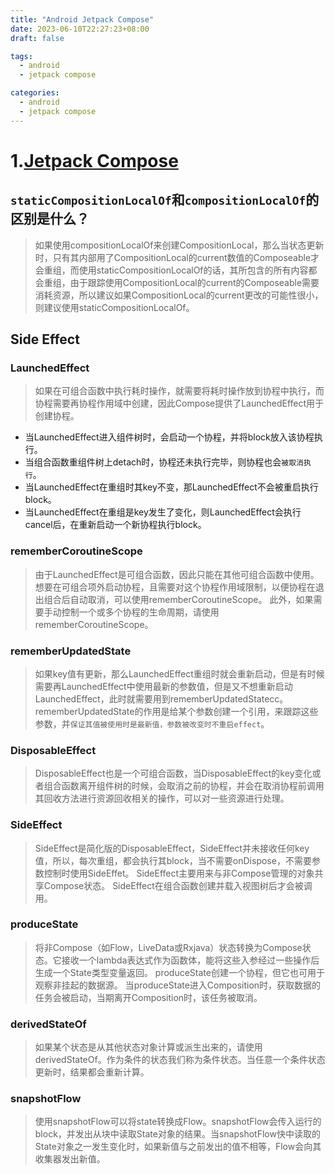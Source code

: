 ```yaml
---
title: "Android Jetpack Compose"
date: 2023-06-10T22:27:23+08:00
draft: false

tags: 
  - android
  - jetpack compose

categories:
  - android 
  - jetpack compose
---
```


# 1.[Jetpack Compose](https://developer.android.com/jetpack/compose/documentation?hl=zh-cn)

## `staticCompositionLocalOf`和`compositionLocalOf`的区别是什么？
>如果使用compositionLocalOf来创建CompositionLocal，那么当状态更新时，只有其内部用了CompositionLocal的current数值的Composeable才会重组，而使用staticCompositionLocalOf的话，其所包含的所有内容都会重组，由于跟踪使用CompositionLocal的current的Composeable需要消耗资源，所以建议如果CompositionLocal的current更改的可能性很小，则建议使用staticCompositionLocalOf。

## Side Effect

### LaunchedEffect
>如果在可组合函数中执行耗时操作，就需要将耗时操作放到协程中执行，而协程需要再协程作用域中创建，因此Compose提供了LaunchedEffect用于创建协程。
- 当LaunchedEffect进入组件树时，会启动一个协程，并将block放入该协程执行。
- 当组合函数重组件树上detach时，协程还未执行完毕，则协程也会`被取消执行`。
- 当LaunchedEffect在重组时其key不变，那LaunchedEffect不会被重启执行block。
- 当LaunchedEffect在重组是key发生了变化，则LaunchedEffect会执行cancel后，在重新启动一个新协程执行block。

### rememberCoroutineScope
>由于LaunchedEffect是可组合函数，因此只能在其他可组合函数中使用。想要在可组合项外启动协程，且需要对这个协程作用域限制，以便协程在退出组合后自动取消，可以使用rememberCoroutineScope。
>此外，如果需要手动控制一个或多个协程的生命周期，请使用rememberCoroutineScope。

### rememberUpdatedState
>如果key值有更新，那么LaunchedEffect重组时就会重新启动，但是有时候需要再LaunchedEffect中使用最新的参数值，但是又不想重新启动LaunchedEffect，此时就需要用到rememberUpdatedStatecc。
>rememberUpdatedState的作用是给某个参数创建一个引用，来跟踪这些参数，并`保证其值被使用时是最新值，参数被改变时不重启effect`。

### DisposableEffect
>DisposableEffect也是一个可组合函数，当DisposableEffect的key变化或者组合函数离开组件树的时候，会取消之前的协程，并会在取消协程前调用其回收方法进行资源回收相关的操作，可以对一些资源进行处理。


### SideEffect
>SideEffect是简化版的DisposableEffect，SideEffect并未接收任何key值，所以，每次重组，都会执行其block，当不需要onDispose，不需要参数控制时使用SideEffet。
>SideEffect主要用来与非Compose管理的对象共享Compose状态。
>SideEffect在组合函数创建并载入视图树后才会被调用。

### produceState
>将非Compose（如Flow，LiveData或Rxjava）状态转换为Compose状态。它接收一个lambda表达式作为函数体，能将这些入参经过一些操作后生成一个State类型变量返回。
>produceState创建一个协程，但它也可用于观察非挂起的数据源。
>当produceState进入Composition时，获取数据的任务会被启动，当期离开Composition时，该任务被取消。

### derivedStateOf
>如果某个状态是从其他状态对象计算或派生出来的，请使用derivedStateOf。作为条件的状态我们称为条件状态。当任意一个条件状态更新时，结果都会重新计算。

### snapshotFlow
>使用snapshotFlow可以将state转换成Flow。snapshotFlow会传入运行的block，并发出从块中读取State对象的结果。当snapshotFlow快中读取的State对象之一发生变化时，如果新值与之前发出的值不相等，Flow会向其收集器发出新值。